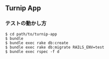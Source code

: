 ## Turnip App

### テストの動かし方

```
$ cd path/to/turnip-app
$ bundle
$ bundle exec rake db:create
$ bundle exec rake db:migrate RAILS_ENV=test
$ bundle exec rspec -f d
```